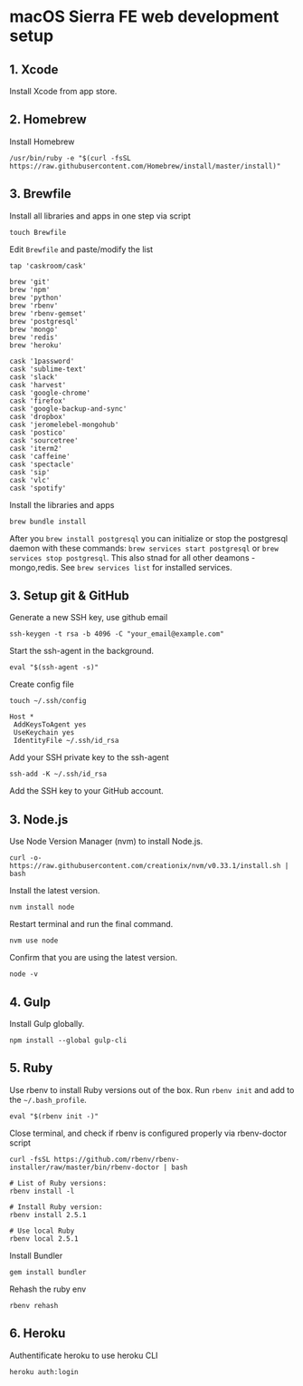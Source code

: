 # macOS Sierra FE web development setup

## 1. Xcode
Install Xcode from app store.

## 2. Homebrew
Install Homebrew
```
/usr/bin/ruby -e "$(curl -fsSL https://raw.githubusercontent.com/Homebrew/install/master/install)"
```

## 3. Brewfile
Install all libraries and apps in one step via script
```
touch Brewfile
```
Edit `Brewfile` and paste/modify the list
```
tap 'caskroom/cask'

brew 'git'
brew 'npm'
brew 'python'
brew 'rbenv'
brew 'rbenv-gemset'
brew 'postgresql'
brew 'mongo'
brew 'redis'
brew 'heroku'

cask '1password'
cask 'sublime-text'
cask 'slack'
cask 'harvest'
cask 'google-chrome'
cask 'firefox'
cask 'google-backup-and-sync'
cask 'dropbox'
cask 'jeromelebel-mongohub'
cask 'postico'
cask 'sourcetree'
cask 'iterm2'
cask 'caffeine'
cask 'spectacle'
cask 'sip'
cask 'vlc'
cask 'spotify'
```
Install the libraries and apps
```
brew bundle install
```
After you `brew install postgresql` you can initialize or stop the postgresql daemon with these commands: `brew services start postgresql` or `brew services stop postgresql`. This also stnad for all other deamons - mongo,redis. See `brew services list` for installed services. 

## 3. Setup git & GitHub
Generate a new SSH key, use github email
```
ssh-keygen -t rsa -b 4096 -C "your_email@example.com"
```
Start the ssh-agent in the background.
```
eval "$(ssh-agent -s)"
```
Create config file
```
touch ~/.ssh/config
```
```
Host *
 AddKeysToAgent yes
 UseKeychain yes
 IdentityFile ~/.ssh/id_rsa
```
Add your SSH private key to the ssh-agent
```
ssh-add -K ~/.ssh/id_rsa
```
Add the SSH key to your GitHub account.

## 3. Node.js
Use Node Version Manager (nvm) to install Node.js.
```
curl -o- https://raw.githubusercontent.com/creationix/nvm/v0.33.1/install.sh | bash
```
Install the latest version.
```
nvm install node
```
Restart terminal and run the final command.
```
nvm use node
```
Confirm that you are using the latest version.
```
node -v
```

## 4. Gulp
Install Gulp globally.
```
npm install --global gulp-cli
```

## 5. Ruby
Use rbenv to install Ruby versions out of the box. Run `rbenv init` and add to the `~/.bash_profile`.
```
eval "$(rbenv init -)"
```
Close terminal, and check if rbenv is configured properly via rbenv-doctor script
```
curl -fsSL https://github.com/rbenv/rbenv-installer/raw/master/bin/rbenv-doctor | bash
```
```
# List of Ruby versions: 
rbenv install -l

# Install Ruby version:
rbenv install 2.5.1

# Use local Ruby
rbenv local 2.5.1
```
Install Bundler
```
gem install bundler
```
Rehash the ruby env
```
rbenv rehash
```

## 6. Heroku
Authentificate heroku to use heroku CLI
```
heroku auth:login
```
